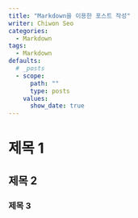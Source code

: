 ```yaml
---
title: "Markdown을 이용한 포스트 작성"
writer: Chiwon Seo
categories:
  - Markdown
tags:
  - Markdown
defaults:
  # _posts
  - scope:
      path: ""
      type: posts
    values:
      show_date: true
---
```


# 제목 1
## 제목 2
### 제목 3

